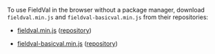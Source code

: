 To use FieldVal in the browser without a package manager, download ```fieldval.min.js``` and ```fieldval-basicval.min.js``` from their repositories:

* [fieldval.min.js](https://raw.githubusercontent.com/FieldVal/fieldval-js/master/fieldval.min.js) ([repository](https://github.com/FieldVal/fieldval-js/))

* [fieldval-basicval.min.js](https://raw.githubusercontent.com/FieldVal/fieldval-basicval-js/master/fieldval-basicval.min.js) ([repository](https://github.com/FieldVal/fieldval-basicval-js/))